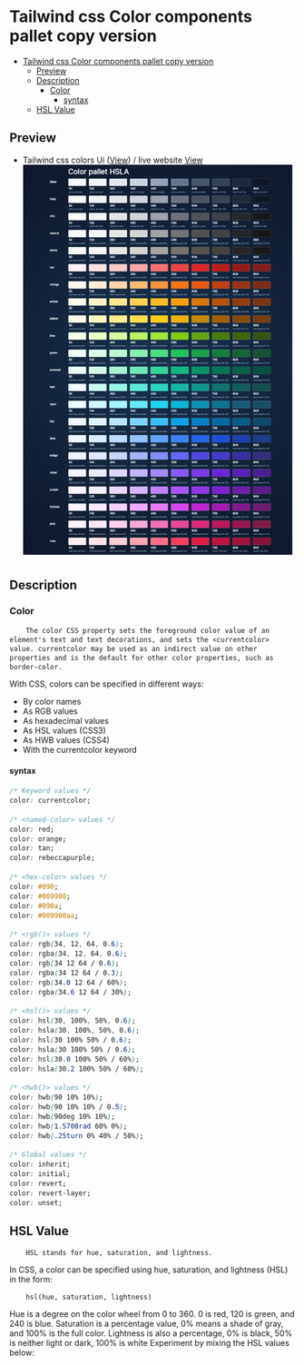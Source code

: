 # Tailwind css Color components pallet copy version 
- [Tailwind css Color components pallet copy version](#tailwind-css-color-components-pallet-copy-version)
  - [Preview](#preview)
  - [Description](#description)
    - [Color](#color)
      - [syntax](#syntax)
  - [HSL Value](#hsl-value)


## Preview

- Tailwind css colors Ui ([View](Index.html)) / live website [View](https://narayandhakal09.github.io/wt-lab-assignment/Labs/lab%203/Index.html)
  ![preview](preview.png)

## Description


### Color

        The color CSS property sets the foreground color value of an element's text and text decorations, and sets the <currentcolor> value. currentcolor may be used as an indirect value on other properties and is the default for other color properties, such as border-color.

With CSS, colors can be specified in different ways:

*  By color names
* As RGB values
* As hexadecimal values
* As HSL values (CSS3)
* As HWB values (CSS4)
* With the currentcolor keyword

#### syntax


```css
/* Keyword values */
color: currentcolor;

/* <named-color> values */
color: red;
color: orange;
color: tan;
color: rebeccapurple;

/* <hex-color> values */
color: #090;
color: #009900;
color: #090a;
color: #009900aa;

/* <rgb()> values */
color: rgb(34, 12, 64, 0.6);
color: rgba(34, 12, 64, 0.6);
color: rgb(34 12 64 / 0.6);
color: rgba(34 12 64 / 0.3);
color: rgb(34.0 12 64 / 60%);
color: rgba(34.6 12 64 / 30%);

/* <hsl()> values */
color: hsl(30, 100%, 50%, 0.6);
color: hsla(30, 100%, 50%, 0.6);
color: hsl(30 100% 50% / 0.6);
color: hsla(30 100% 50% / 0.6);
color: hsl(30.0 100% 50% / 60%);
color: hsla(30.2 100% 50% / 60%);

/* <hwb()> values */
color: hwb(90 10% 10%);
color: hwb(90 10% 10% / 0.5);
color: hwb(90deg 10% 10%);
color: hwb(1.5708rad 60% 0%);
color: hwb(.25turn 0% 40% / 50%);

/* Global values */
color: inherit;
color: initial;
color: revert;
color: revert-layer;
color: unset;

```

## HSL Value

        HSL stands for hue, saturation, and lightness.
In CSS, a color can be specified using hue, saturation, and lightness (HSL) in the form:

        hsl(hue, saturation, lightness)

Hue is a degree on the color wheel from 0 to 360. 0 is red, 120 is green, and 240 is blue.
Saturation is a percentage value, 0% means a shade of gray, and 100% is the full color.
Lightness is also a percentage, 0% is black, 50% is neither light or dark, 100% is white
Experiment by mixing the HSL values below:
